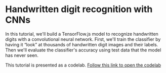 # Handwritten digit recognition with CNNs

In this tutorial, we'll build a TensorFlow.js model to recognize handwritten digits with a convolutional neural network. First, we'll train the classifier by having it “look” at thousands of handwritten digit images and their labels. Then we'll evaluate the classifier's accuracy using test data that the model has never seen.

This tutorial is presented as a codelab. [Follow this link to open the codelab]()
